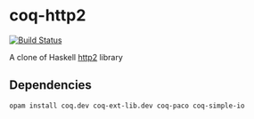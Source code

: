# coq-http2
[![Build Status](https://travis-ci.org/liyishuai/coq-http2.svg)](https://travis-ci.org/liyishuai/coq-http2)

A clone of Haskell [http2] library

## Dependencies
    opam install coq.dev coq-ext-lib.dev coq-paco coq-simple-io

[http2]: https://hackage.haskell.org/package/http2
